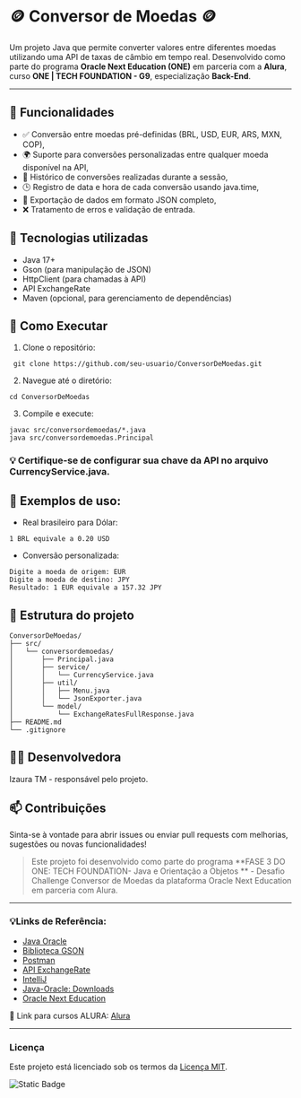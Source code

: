 # 🪙 Conversor de Moedas 🪙
Um projeto Java que permite converter valores entre diferentes moedas utilizando uma API de taxas de câmbio em tempo real. 
Desenvolvido como parte do programa **Oracle Next Education (ONE)** em parceria com a **Alura**, curso **ONE | TECH FOUNDATION - G9**, especialização **Back-End**.

---
## 📌 Funcionalidades
- ✅ Conversão entre moedas pré-definidas (BRL, USD, EUR, ARS, MXN, COP),
- 🌍 Suporte para conversões personalizadas entre qualquer moeda disponível na API,
- 📜 Histórico de conversões realizadas durante a sessão,
- 🕒 Registro de data e hora de cada conversão usando java.time,
- 📁 Exportação de dados em formato JSON completo,
- ❌ Tratamento de erros e validação de entrada.

## 🧰 Tecnologias utilizadas
- Java 17+ 
- Gson (para manipulação de JSON) 
- HttpClient (para chamadas à API)
- API ExchangeRate
- Maven (opcional, para gerenciamento de dependências)

## 🚀 Como Executar
1. Clone o repositório:

``` git clone https://github.com/seu-usuario/ConversorDeMoedas.git```

2. Navegue até o diretório:
```
cd ConversorDeMoedas
```
3. Compile e execute:
 ```
javac src/conversordemoedas/*.java
java src/conversordemoedas.Principal
   ```

### 💡 Certifique-se de configurar sua chave da API no arquivo CurrencyService.java.

## 🔳 Exemplos de uso:
- Real brasileiro para Dólar:
```
1 BRL equivale a 0.20 USD
```
- Conversão personalizada:
```
Digite a moeda de origem: EUR
Digite a moeda de destino: JPY
Resultado: 1 EUR equivale a 157.32 JPY

```

## 📂 Estrutura do projeto
```
ConversorDeMoedas/
├── src/
│   └── conversordemoedas/
│       ├── Principal.java
│       ├── service/
│       │   └── CurrencyService.java
│       ├── util/
│       │   ├── Menu.java
│       │   └── JsonExporter.java
│       └── model/
│           └── ExchangeRatesFullResponse.java
├── README.md
└── .gitignore

```

## 👩‍💻 Desenvolvedora
Izaura TM - responsável pelo projeto.

## 📫 Contribuições
Sinta-se à vontade para abrir issues ou enviar pull requests com melhorias, sugestões ou novas funcionalidades!

> Este projeto foi desenvolvido como parte do programa **FASE 3 DO ONE: TECH FOUNDATION- Java e Orientação a Objetos ** - Desafio Challenge Conversor de Moedas da plataforma Oracle Next Education em parceria com Alura.

---

 ### 💡Links de Referência:
- [Java Oracle](https://www.oracle.com/br/java/technologies/downloads/)
- [Biblioteca GSON](https://mvnrepository.com/artifact/com.google.code.gson/gson/2.11.0)
- [Postman](https://www.postman.com/downloads/)
- [API ExchangeRate](https://www.exchangerate-api.com/)
- [IntelliJ](https://www.jetbrains.com/pt-br/)
- [Java-Oracle: Downloads](https://www.oracle.com/br/java/technologies/downloads/)
- [Oracle Next Education](https://www.oracle.com/br/education/oracle-next-education/)
  
📎 Link para cursos ALURA: [Alura](https://www.alura.com.br/) 

---

### Licença

Este projeto está licenciado sob os termos da [Licença MIT](LICENSE).

<img alt="Static Badge" src="https://img.shields.io/badge/license-MIT-green">
